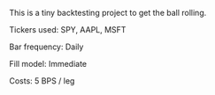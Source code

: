 This is a tiny backtesting project to get the ball rolling.

Tickers used: SPY, AAPL, MSFT

Bar frequency: Daily

Fill model: Immediate

Costs: 5 BPS / leg
